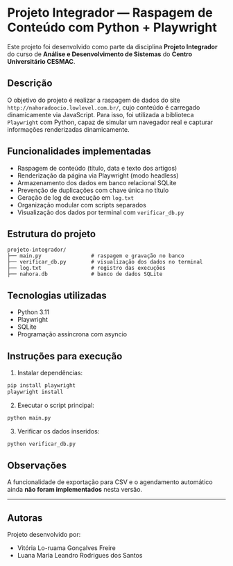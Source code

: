 
# Projeto Integrador — Raspagem de Conteúdo com Python + Playwright

Este projeto foi desenvolvido como parte da disciplina **Projeto Integrador** do curso de **Análise e Desenvolvimento de Sistemas** do **Centro Universitário CESMAC**.

## Descrição

O objetivo do projeto é realizar a raspagem de dados do site `http://nahoradoocio.lowlevel.com.br/`, cujo conteúdo é carregado dinamicamente via JavaScript. Para isso, foi utilizada a biblioteca `Playwright` com Python, capaz de simular um navegador real e capturar informações renderizadas dinamicamente.

## Funcionalidades implementadas

- Raspagem de conteúdo (título, data e texto dos artigos)
- Renderização da página via Playwright (modo headless)
- Armazenamento dos dados em banco relacional SQLite
- Prevenção de duplicações com chave única no título
- Geração de log de execução em `log.txt`
- Organização modular com scripts separados
- Visualização dos dados por terminal com `verificar_db.py`

## Estrutura do projeto

```
projeto-integrador/
├── main.py                # raspagem e gravação no banco
├── verificar_db.py        # visualização dos dados no terminal
├── log.txt                # registro das execuções
├── nahora.db              # banco de dados SQLite
```

## Tecnologias utilizadas

- Python 3.11  
- Playwright  
- SQLite  
- Programação assíncrona com asyncio

## Instruções para execução

1. Instalar dependências:

```bash
pip install playwright
playwright install
```

2. Executar o script principal:

```bash
python main.py
```

3. Verificar os dados inseridos:

```bash
python verificar_db.py
```

## Observações

A funcionalidade de exportação para CSV e o agendamento automático ainda **não foram implementados** nesta versão.

---

## Autoras

Projeto desenvolvido por:

- Vitória Lo-ruama Gonçalves Freire  
- Luana Maria Leandro Rodrigues dos Santos  
```

